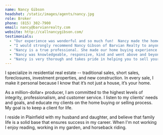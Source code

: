 ```yaml
---
name: Nancy Gibson
headshot: /static/images/agents/nancy.jpg
role: Broker
phone: (815) 302-7900
email: nancy@barvianrealty.com
website: http://callnancygibson.com/
testimonials:
  - "Our experience was wonderful and so much fun!  Nancy made the home buying experience easy, fun, and stress free! I feel I have truly gained a friend not just an awesome realtor!! I can think of a million more things to say about how awesome she is!"
  - "I would strongly recommend Nancy Gibson of Barvian Realty to anyone interested in purchasing a home. My experience with Nancy, from initial conversation regarding my unique and changing wants, to the final closing was a very satisfying journey. Nancy was accommodating to my requests and displayed a keen assessment and follow-through in regard to the homes on my “want to see list”. From the time we put an offer in, to the closing, she kept me informed of my status and my “to do list”.  Nancy Gibson is a caring, concerned and extremely knowledgeable person who I was fortunate to have as my agent. I would strongly recommend Nancy to serve your real estate needs."
  - "Nancy is a true professional. She made our home buying experience quick and easy. She always made herself available for us when there was a house we were interested in. I would definitely use her again."
  - "Nancy was knowledgeable, responsive, kind and went above and beyond to help me find my first apartment!"
  - "Nancy is very thorough and takes pride in helping you to sell your house. Our buyer was a nightmare, and Nancy went above and beyond to help get information and work with our attorney.  She even came out herself to take pictures of our pool when we wanted it on the listing. You can trust that she will work hard to help you sell your home fast. Ours sold in 5 days with 3 offers."
---
```


I specialize in residential real estate -- traditional sales, short sales, foreclosures, investment properties, and new construction. In every sale, I make it personal because I know that it’s not just a house, it’s your home.

As a million-dollar+ producer, I am committed to the highest levels of integrity, professionalism, and customer service. I listen to my clients’ needs and goals, and educate my clients on the home buying or selling process. My goal is to keep a client for life.

I reside in Plainfield with my husband and daughter, and believe that family life is a solid base that ensures success in my career. When I'm not working I enjoy reading, working in my garden, and horseback riding.
